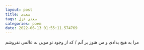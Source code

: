 ```yaml
---
layout: post
title: سعدی
tags: سعدی غزل
categories: poem
date: 2022-06-13 01:55:11.574769
---
```


مرا به هیچ بدادی و من هنوز بر آنم / که از وجود تو مویی به عالمی نفروشم